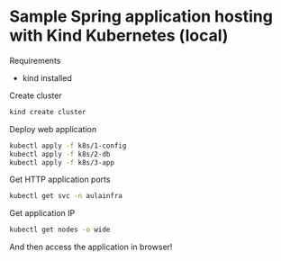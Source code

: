 # Sample Spring application hosting with Kind Kubernetes (local)

Requirements

- kind installed

Create cluster

```sh
kind create cluster
```

Deploy web application

```sh
kubectl apply -f k8s/1-config
kubectl apply -f k8s/2-db
kubectl apply -f k8s/3-app
```

Get HTTP application ports

```sh
kubectl get svc -n aulainfra
```

Get application IP

```sh
kubectl get nodes -o wide
```

And then access the application in browser!
